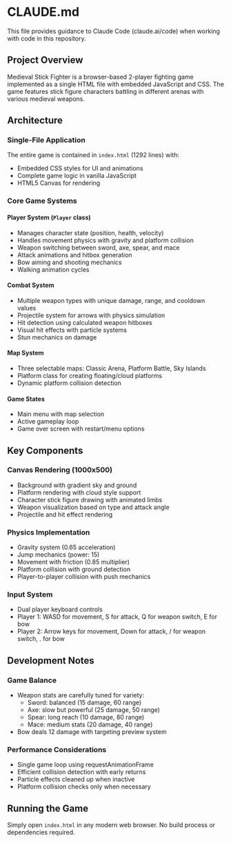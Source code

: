# CLAUDE.md

This file provides guidance to Claude Code (claude.ai/code) when working with code in this repository.

## Project Overview

Medieval Stick Fighter is a browser-based 2-player fighting game implemented as a single HTML file with embedded JavaScript and CSS. The game features stick figure characters battling in different arenas with various medieval weapons.

## Architecture

### Single-File Application
The entire game is contained in `index.html` (1292 lines) with:
- Embedded CSS styles for UI and animations
- Complete game logic in vanilla JavaScript
- HTML5 Canvas for rendering

### Core Game Systems

#### Player System (`Player` class)
- Manages character state (position, health, velocity)
- Handles movement physics with gravity and platform collision
- Weapon switching between sword, axe, spear, and mace
- Attack animations and hitbox generation
- Bow aiming and shooting mechanics
- Walking animation cycles

#### Combat System
- Multiple weapon types with unique damage, range, and cooldown values
- Projectile system for arrows with physics simulation
- Hit detection using calculated weapon hitboxes
- Visual hit effects with particle systems
- Stun mechanics on damage

#### Map System
- Three selectable maps: Classic Arena, Platform Battle, Sky Islands
- Platform class for creating floating/cloud platforms
- Dynamic platform collision detection

#### Game States
- Main menu with map selection
- Active gameplay loop
- Game over screen with restart/menu options

## Key Components

### Canvas Rendering (1000x500)
- Background with gradient sky and ground
- Platform rendering with cloud style support
- Character stick figure drawing with animated limbs
- Weapon visualization based on type and attack angle
- Projectile and hit effect rendering

### Physics Implementation
- Gravity system (0.65 acceleration)
- Jump mechanics (power: 15)
- Movement with friction (0.85 multiplier)
- Platform collision with ground detection
- Player-to-player collision with push mechanics

### Input System
- Dual player keyboard controls
- Player 1: WASD for movement, S for attack, Q for weapon switch, E for bow
- Player 2: Arrow keys for movement, Down for attack, / for weapon switch, . for bow

## Development Notes

### Game Balance
- Weapon stats are carefully tuned for variety:
  - Sword: balanced (15 damage, 60 range)
  - Axe: slow but powerful (25 damage, 50 range)
  - Spear: long reach (10 damage, 80 range)
  - Mace: medium stats (20 damage, 40 range)
- Bow deals 12 damage with targeting preview system

### Performance Considerations
- Single game loop using requestAnimationFrame
- Efficient collision detection with early returns
- Particle effects cleaned up when inactive
- Platform collision checks only when necessary

## Running the Game

Simply open `index.html` in any modern web browser. No build process or dependencies required.